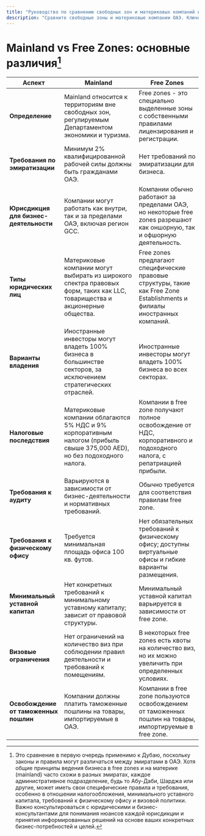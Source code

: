 ```yaml
---
title: "Руководство по сравнению свободных зон и материковых компаний в ОАЭ"
description: "Сравните свободные зоны и материковые компании ОАЭ. Ключевые различия в налогообложении, владении, визах и бизнес-деятельности между free zone и mainland."
---
```


# Mainland vs Free Zones: основные различия[^1]

| **Аспект**                             | **Mainland**                                                                                                               | **Free Zones**                                                                                                             |
| -------------------------------------- | -------------------------------------------------------------------------------------------------------------------------- | -------------------------------------------------------------------------------------------------------------------------- |
| **Определение**                        | Mainland относится к территориям вне свободных зон, регулируемым Департаментом экономики и туризма.                        | Free zones - это специально выделенные зоны с собственными правилами лицензирования и регистрации.                         |
| **Требования по эмиратизации**         | Минимум 2% квалифицированной рабочей силы должны быть гражданами ОАЭ.                                                      | Нет требований по эмиратизации для бизнеса.                                                                                |
| **Юрисдикция для бизнес-деятельности** | Компании могут работать как внутри, так и за пределами ОАЭ, включая регион GCC.                                            | Компании обычно работают за пределами ОАЭ, но некоторые free zones разрешают как оншорную, так и офшорную деятельность.    |
| **Типы юридических лиц**               | Материковые компании могут выбирать из широкого спектра правовых форм, таких как LLC, товарищества и акционерные общества. | Free zones предлагают специфические правовые структуры, такие как Free Zone Establishments и филиалы иностранных компаний. |
| **Варианты владения**                  | Иностранные инвесторы могут владеть 100% бизнеса в большинстве секторов, за исключением стратегических отраслей.           | Иностранные инвесторы могут владеть 100% бизнеса во всех секторах.                                                         |
| **Налоговые последствия**              | Материковые компании облагаются 5% НДС и 9% корпоративным налогом (прибыль свыше 375,000 AED), но без подоходного налога.  | Компании в free zone получают полное освобождение от НДС, корпоративного и подоходного налога, с репатриацией прибыли.     |
| **Требования к аудиту**                | Варьируются в зависимости от бизнес-деятельности и нормативных требований.                                                 | Обычно требуется для соответствия правилам free zone.                                                                      |
| **Требования к физическому офису**     | Требуется минимальная площадь офиса 100 кв. футов.                                                                         | Нет обязательных требований к физическому офису; доступны виртуальные офисы и гибкие варианты размещения.                  |
| **Минимальный уставной капитал**       | Нет конкретных требований к минимальному уставному капиталу; зависит от правовой структуры.                                | Минимальный уставной капитал варьируется в зависимости от free zone.                                                       |
| **Визовые ограничения**                | Нет ограничений на количество виз при соблюдении правил деятельности и требований к помещениям.                            | В некоторых free zones есть квоты на количество виз, но их можно увеличить при определенных условиях.                      |
| **Освобождение от таможенных пошлин**  | Компании должны платить таможенные пошлины на товары, импортируемые в ОАЭ.                                                 | Компании в free zone пользуются освобождением от таможенных пошлин на товары, импортируемые в free zone.                   |

[^1]: Это сравнение в первую очередь применимо к Дубаю, поскольку законы и правила могут различаться между эмиратами в ОАЭ. Хотя общие принципы ведения бизнеса в free zones и на материке (mainland) часто схожи в разных эмиратах, каждое административное подразделение, будь то Абу-Даби, Шарджа или другие, может иметь свои специфические правила и требования, особенно в отношении налогообложения, минимального уставного капитала, требований к физическому офису и визовой политики. Важно консультироваться с юридическими и бизнес-консультантами для понимания нюансов каждой юрисдикции и принятия информированных решений на основе ваших конкретных бизнес-потребностей и целей.
